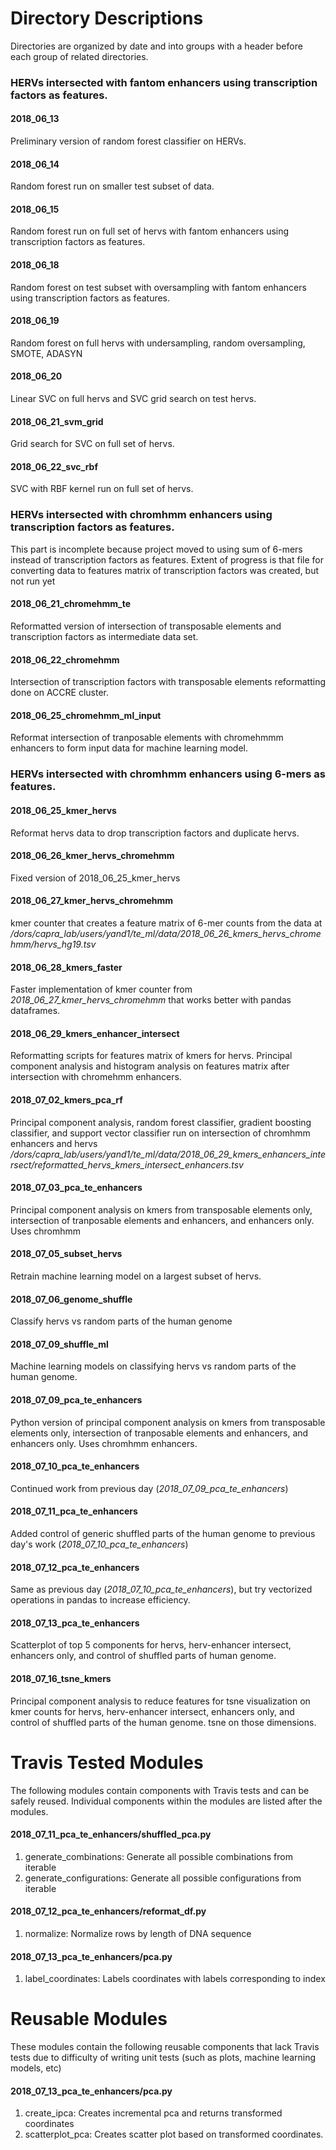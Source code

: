 # Directory Descriptions
Directories are organized by date and into groups with a header before each group of related directories.



### HERVs intersected with fantom enhancers using transcription factors as features.

#### 2018_06_13
Preliminary version of random forest classifier on HERVs.

#### 2018_06_14
Random forest run on smaller test subset of data.

#### 2018_06_15
Random forest run on full set of hervs with fantom enhancers using transcription factors as features.

#### 2018_06_18
Random forest on test subset with oversampling with fantom enhancers using transcription factors as features.

#### 2018_06_19
Random forest on full hervs with undersampling, random oversampling, SMOTE, ADASYN

#### 2018_06_20
Linear SVC on full hervs and SVC grid search on test hervs.

#### 2018_06_21_svm_grid
Grid search for SVC on full set of hervs.

#### 2018_06_22_svc_rbf
SVC with RBF kernel run on full set of hervs.




### HERVs intersected with chromhmm enhancers using transcription factors as features. 
This part is incomplete because project moved to using sum of 6-mers instead of transcription factors as features. Extent of progress is that file for converting data to features matrix of transcription factors was created, but not run yet

#### 2018_06_21_chromehmm_te
Reformatted version of intersection of transposable elements and transcription factors as intermediate data set.

#### 2018_06_22_chromehmm
Intersection of transcription factors with transposable elements reformatting done on ACCRE cluster.

#### 2018_06_25_chromehmm_ml_input
Reformat intersection of tranposable elements with chromehmmm enhancers to form input data for machine learning model.
	


	
### HERVs intersected with chromhmm enhancers using 6-mers as features. 
		
#### 2018_06_25_kmer_hervs
Reformat hervs data to drop transcription factors and duplicate hervs. 

#### 2018_06_26_kmer_hervs_chromehmm
Fixed version of 2018_06_25_kmer_hervs

#### 2018_06_27_kmer_hervs_chromehmm
kmer counter that creates a feature matrix of 6-mer counts from the data at */dors/capra_lab/users/yand1/te_ml/data/2018_06_26_kmers_hervs_chromehmm/hervs_hg19.tsv*
		
#### 2018_06_28_kmers_faster
Faster implementation of kmer counter from *2018_06_27_kmer_hervs_chromehmm* that works better with pandas dataframes.
		
#### 2018_06_29_kmers_enhancer_intersect
Reformatting scripts for features matrix of kmers for hervs. Principal component analysis and histogram analysis on features matrix after intersection with chromehmm enhancers.
		
#### 2018_07_02_kmers_pca_rf
Principal component analysis, random forest classifier, gradient boosting classifier, and support vector classifier run on intersection of chromhmm enhancers and hervs	*/dors/capra_lab/users/yand1/te_ml/data/2018_06_29_kmers_enhancers_intersect/reformatted_hervs_kmers_intersect_enhancers.tsv*

#### 2018_07_03_pca_te_enhancers
Principal component analysis on kmers from transposable elements only, intersection of tranposable elements and enhancers, and enhancers only. Uses chromhmm
	
#### 2018_07_05_subset_hervs
Retrain machine learning model on a largest subset of hervs.
			
#### 2018_07_06_genome_shuffle 
Classify hervs vs random parts of the human genome

#### 2018_07_09_shuffle_ml
Machine learning models on classifying hervs vs random parts of the human genome.

#### 2018_07_09_pca_te_enhancers
Python version of principal component analysis on kmers from transposable elements only, intersection of tranposable elements and enhancers, and enhancers only. Uses chromhmm enhancers.

#### 2018_07_10_pca_te_enhancers
Continued work from previous day (*2018_07_09_pca_te_enhancers*)

#### 2018_07_11_pca_te_enhancers
Added control of generic shuffled parts of the human genome to previous day's work (*2018_07_10_pca_te_enhancers*)

#### 2018_07_12_pca_te_enhancers
Same as previous day (*2018_07_10_pca_te_enhancers*), but try vectorized operations in pandas to increase efficiency.

#### 2018_07_13_pca_te_enhancers
Scatterplot of top 5 components for hervs, herv-enhancer intersect, enhancers only, and control of shuffled parts of human genome.

#### 2018_07_16_tsne_kmers
Principal component analysis to reduce features for tsne visualization on kmer counts for hervs, herv-enhancer intersect, enhancers only, and control of shuffled parts of the human genome. tsne on those dimensions.





# Travis Tested Modules
The following modules contain components with Travis tests and can be safely reused.
Individual components within the modules are listed after the modules.

#### 2018_07_11_pca_te_enhancers/shuffled_pca.py
1. generate_combinations: Generate all possible combinations from iterable
2. generate_configurations: Generate all possible configurations from iterable
	
#### 2018_07_12_pca_te_enhancers/reformat_df.py
1. normalize: Normalize rows by length of DNA sequence

#### 2018_07_13_pca_te_enhancers/pca.py	
1. label_coordinates: Labels coordinates with labels corresponding to index




# Reusable Modules
These modules contain the following reusable components that lack Travis tests due to
difficulty of writing unit tests (such as plots, machine learning models, etc)

#### 2018_07_13_pca_te_enhancers/pca.py
1. create_ipca: Creates incremental pca and returns transformed coordinates
2. scatterplot_pca: Creates scatter plot based on transformed coordinates.
